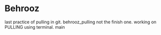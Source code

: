# Behrooz
last practice of pulling in git.
behrooz_pulling
not the finish one.
working on PULLING using terminal.
main
